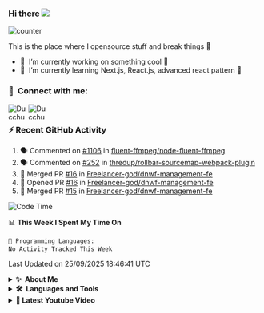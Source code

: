 ### Hi there <img src="https://media.giphy.com/media/hvRJCLFzcasrR4ia7z/giphy.gif" width=25>

![counter](https://enw1qku56qiqbo4.m.pipedream.net)

This is the place where I opensource stuff and break things 🐧

- 🐧 &nbsp;I’m currently working on something cool 🐧
- 🐧 &nbsp;I’m currently learning Next.js, React.js, advanced react pattern 🐧



### 🔗 &nbsp;Connect with me:

[<img align="left" alt="Ducchuy | YouTube" height="30" width="40" src="https://raw.githubusercontent.com/rahuldkjain/github-profile-readme-generator/master/src/images/icons/Social/youtube.svg" />][youtube]
[<img align="left" alt="Ducchuy | facebook" height="30" width="40" src="https://raw.githubusercontent.com/rahuldkjain/github-profile-readme-generator/master/src/images/icons/Social/facebook.svg" />][facebook]

<br />

### :zap: Recent GitHub Activity

  <!--START_SECTION:activity-->
1. 🗣 Commented on [#1106](https://github.com/fluent-ffmpeg/node-fluent-ffmpeg/issues/1106#issuecomment-2664437449) in [fluent-ffmpeg/node-fluent-ffmpeg](https://github.com/fluent-ffmpeg/node-fluent-ffmpeg)
2. 🗣 Commented on [#252](https://github.com/thredup/rollbar-sourcemap-webpack-plugin/issues/252#issuecomment-2655667423) in [thredup/rollbar-sourcemap-webpack-plugin](https://github.com/thredup/rollbar-sourcemap-webpack-plugin)
3. 🎉 Merged PR [#16](https://github.com/Freelancer-god/dnwf-management-fe/pull/16) in [Freelancer-god/dnwf-management-fe](https://github.com/Freelancer-god/dnwf-management-fe)
4. 💪 Opened PR [#16](https://github.com/Freelancer-god/dnwf-management-fe/pull/16) in [Freelancer-god/dnwf-management-fe](https://github.com/Freelancer-god/dnwf-management-fe)
5. 🎉 Merged PR [#15](https://github.com/Freelancer-god/dnwf-management-fe/pull/15) in [Freelancer-god/dnwf-management-fe](https://github.com/Freelancer-god/dnwf-management-fe)
  <!--END_SECTION:activity-->
 
 <!--START_SECTION:waka-->
![Code Time](http://img.shields.io/badge/Code%20Time-703%20hrs%2040%20mins-blue)

📊 **This Week I Spent My Time On** 

```text
💬 Programming Languages: 
No Activity Tracked This Week
```


 Last Updated on 25/09/2025 18:46:41 UTC
<!--END_SECTION:waka-->



<details>
  <summary><b>✨&nbsp;&nbsp;About&nbsp;Me</b></summary>
  <br/>

  I am a Student. 🐧

  **MY Project**
  
  All of my projects are released as open-source on GitHub, this includes some of my GitHub trending projects:
  - [Comic website](https://github.com/onggiabayluon/comic-node-docker) - My first project using nodejs mongodb docker.
  - [Hotel website](https://github.com/onggiabayluon/quanlikhachsan) - School project using python mysql.
  - [and many more &nbsp; ⏩](https://github.com/onggiabayluon?tab=repositories) 
</details>

<details>
  <summary><b>🛠️&nbsp;&nbsp;Languages&nbsp;and&nbsp;Tools</b></summary>
  <br/>
  <p align="left"><a href="https://nodejs.org" target="_blank"> <img src="https://raw.githubusercontent.com/devicons/devicon/master/icons/nodejs/nodejs-original-wordmark.svg" alt="nodejs" width="40"/> </a>
  <a href="https://www.mongodb.com/" target="_blank"> <img src="https://raw.githubusercontent.com/devicons/devicon/master/icons/mongodb/mongodb-original-wordmark.svg" alt="mongodb" width="40"/> </a>
  <a href="https://expressjs.com" target="_blank"> <img src="https://raw.githubusercontent.com/devicons/devicon/master/icons/express/express-original-wordmark.svg" alt="express" width="40"/> </a>
  <a href="https://www.docker.com/" target="_blank"> <img src="https://raw.githubusercontent.com/devicons/devicon/master/icons/docker/docker-original-wordmark.svg" alt="docker" width="40"/> </a>
  <a href="https://www.python.org" target="_blank"> <img src="https://raw.githubusercontent.com/devicons/devicon/master/icons/python/python-original.svg" alt="python" width="40"/> </a>
  <a href="https://www.mysql.com/" target="_blank"> <img src="https://raw.githubusercontent.com/devicons/devicon/master/icons/mysql/mysql-original-wordmark.svg" alt="mysql" width="40"/> </a></p>
</details>

<details>
  <summary><b>🎥 Latest Youtube Video</b></summary>
  <br />
  
  <!-- BLOG-POST-LIST:START -->
- [Seele at home](https://www.youtube.com/watch?v=Srqs33bdoPM)
- [Goodnight Android Wallpaper setup | Redmi K50 Miui 14](https://www.youtube.com/shorts/zLwkkq2siIU)
- [Sabertooth Tiger actually paid off &lpar;Super Auto Pets&rpar; #shorts](https://www.youtube.com/shorts/I3j0eVHOOmo)
- [Tank Mage build | Cult Leader Boss Fight &lpar;Stoneshard&rpar;](https://www.youtube.com/watch?v=OOsMvxEWaFU)
<!-- BLOG-POST-LIST:END -->
  
</details>

[facebook]: https://www.facebook.com/ducchuy123
[youtube]: https://www.youtube.com/channel/UCN-ZLyAreoGPC5rT4vj7aCw
